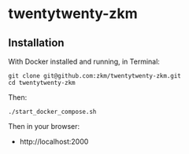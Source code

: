 # twentytwenty-zkm
## Installation

With Docker installed and running, in Terminal:

````
git clone git@github.com:zkm/twentytwenty-zkm.git
cd twentytwenty-zkm
````

Then:

````
./start_docker_compose.sh
````

Then in your browser:
 - http://localhost:2000
